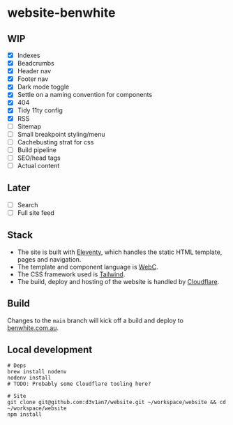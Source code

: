 # website-benwhite

## WIP

- [x] Indexes
- [x] Beadcrumbs
- [x] Header nav
- [x] Footer nav
- [x] Dark mode toggle
- [x] Settle on a naming convention for components
- [x] 404
- [x] Tidy 11ty config
- [x] RSS
- [ ] Sitemap
- [ ] Small breakpoint styling/menu
- [ ] Cachebusting strat for css
- [ ] Build pipeline
- [ ] SEO/head tags
- [ ] Actual content

## Later

- [ ] Search
- [ ] Full site feed

## Stack

- The site is built with [Eleventy](https://www.11ty.dev/), which handles the static HTML template, pages and navigation.
- The template and component language is [WebC](https://www.11ty.dev/docs/languages/webc/).
- The CSS framework used is [Tailwind](https://tailwindcss.com/).
- The build, deploy and hosting of the website is handled by [Cloudflare](https://www.cloudflare.com/).

## Build

Changes to the `main` branch will kick off a build and deploy to [benwhite.com.au](https://benwhite.com.au/).

## Local development

```
# Deps
brew install nodenv
nodenv install
# TODO: Probably some Cloudflare tooling here?

# Site
git clone git@github.com:d3v1an7/website.git ~/workspace/website && cd ~/workspace/website
npm install
```
